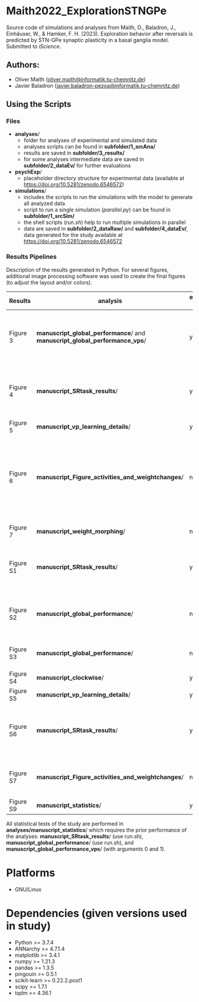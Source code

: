 # Maith2022_ExplorationSTNGPe

Source code of simulations and analyses from Maith, O., Baladron, J., Einhäuser, W., & Hamker, F. H. (2023). Exploration behavior after reversals is predicted by STN-GPe synaptic plasticity in a basal ganglia model. Submitted to *iScience*.

## Authors:

* Oliver Maith (oliver.maith@informatik.tu-chemnitz.de)
* Javier Baladron (javier.baladron-pezoa@informatik.tu-chemnitz.de)

## Using the Scripts

### Files

- **analyses**/
  - folder for analyses of experimental and simulated data
  - analyses scripts can be found in **subfolder/1_srcAna/**
  - results are saved in **subfolder/3_results/**
  - for some analyses intermediate data are saved in **subfolder/2_dataEv/** for further evaluations
- **psychExp**/
  - placeholder directory structure for experimental data (available at https://doi.org/10.5281/zenodo.6546572)
- **simulations**/
  - includes the scripts to run the simulations with the model to generate all analyzed data
  - script to run a single simulation (*parallel.py*) can be found in **subfolder/1_srcSim/**
  - the shell scripts (*run.sh*) help to run multiple simulations in parallel
  - data are saved in **subfolder/2_dataRaw/** and **subfolder/4_dataEv/**, data generated for the study available at https://doi.org/10.5281/zenodo.6546572

### Results Pipelines

Description of the results generated in Python. For several figures, additional image processing software was used to create the final figures (to adjust the layout and/or colors).

Results | analysis | experimental data | simulated data | simulations | comment
-|-|-|-|-|-
Figure 3 | **manuscript_global_performance**/ and **manuscript_global_performance_vps**/ | yes | yes | 60 simulations from **014a...**/ and **014b...**/ each | in **manuscript_global_performance**/ use run.sh (which also generates further figures); in **manuscript_global_performance_vps**/ run make_plot.py twice, with arguments 0 and 1
Figure 4 | **manuscript_SRtask_results**/ | yes | yes | 60 simulations from **014a...**/ and **014b...**/ each | use run.sh (which also generates further figures)
Figure 5 | **manuscript_vp_learning_details**/ | yes | no | - | run make_plot.py twice, with arguments 0 and 1
Figure 6 | **manuscript_Figure_activities_and_weightchanges**/ | no | yes | 60 simulations from **014a...**/ and **014b...**/ and a single simulation from **007a...**/| use run.sh (which also generates further figures), various simulation times are set manually in the analysis (taken from the output file of the simulation), a change of the simulation used requires an adjustment of these times
Figure 7 | **manuscript_weight_morphing**/ | no | yes | 6400 simulations from **013...**/ | 
Figure S1 | **manuscript_SRtask_results**/ | yes | yes | 60 simulations from **001e...**/ and **001f...**/ each | use run.sh (which also generates further figures)
Figure S2 | **manuscript_global_performance**/ | no | yes | 60 simulations from **001e...**/ and **001f...**/ each | use run.sh (which also generates further figures)
Figure S3 | **manuscript_global_performance**/ | no | yes | 60 simulations from **014a...**/ | set `weight_plot=True` (extra_functions.py line 267)
Figure S4 | **manuscript_clockwise**/ | yes | no | - | run make_plot.py twice, with arguments 0 and 1
Figure S5 | **manuscript_vp_learning_details**/ | yes | no | - | run make_plot.py with argument 0
Figure S6 | **manuscript_SRtask_results**/ | yes | yes | 60 simulations from **014c...**/ and **014d...**/ each | use run.sh (which also generates further figures)
Figure S7 | **manuscript_Figure_activities_and_weightchanges**/ | no | yes | 60 simulations from **001e...**/ and **001f...**/ | use run.sh (which also generates further figures)
Figure S9 | **manuscript_statistics**/ | yes | yes | - | see below

All statistical tests of the study are performed in **analyses/manuscript_statistics**/ which requires the prior performance of the analyses: **manuscript_SRtask_results**/ (use run.sh), **manuscript_global_performance**/ (use run.sh), and **manuscript_global_performance_vps**/ (with arguments 0 and 1).

# Platforms

* GNU/Linux

# Dependencies (given versions used in study)

* Python >= 3.7.4
* ANNarchy >= 4.7.1.4
* matplotlib >= 3.4.1
* numpy >= 1.21.3
* pandas >= 1.3.5
* pingouin >= 0.5.1
* scikit-learn >= 0.22.2.post1
* scipy >= 1.7.1
* tqdm >= 4.36.1
